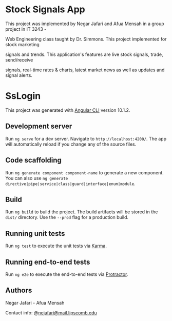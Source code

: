 # Stock Signals App

This project was implemented by Negar Jafari and Afua Mensah in a group project in IT 3243 -

Web Engineering class taught by Dr. Simmons. This project implemented for stock marketing

signals and trends. This application's features are live stock signals, trade, send/receive 

signals, real-time rates & charts, latest market news as well as updates and signal alerts.

# SsLogin

This project was generated with [Angular CLI](https://github.com/angular/angular-cli) version 10.1.2.

## Development server

Run `ng serve` for a dev server. Navigate to `http://localhost:4200/`. The app will automatically reload if you change any of the source files.

## Code scaffolding

Run `ng generate component component-name` to generate a new component. You can also use `ng generate directive|pipe|service|class|guard|interface|enum|module`.

## Build

Run `ng build` to build the project. The build artifacts will be stored in the `dist/` directory. Use the `--prod` flag for a production build.

## Running unit tests

Run `ng test` to execute the unit tests via [Karma](https://karma-runner.github.io).

## Running end-to-end tests

Run `ng e2e` to execute the end-to-end tests via [Protractor](http://www.protractortest.org/).

## Authors

Negar Jafari - Afua Mensah

Contact info: @nejafari@mail.lipscomb.edu
